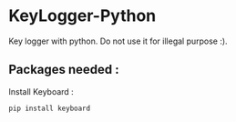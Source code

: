 # KeyLogger-Python
Key logger with python. Do not use it for illegal purpose :).

## Packages needed :

Install Keyboard :

    pip install keyboard
